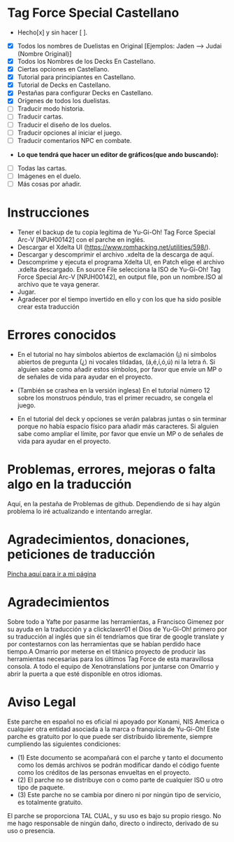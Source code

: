 # Tag Force Special Castellano

* Hecho[x] y sin hacer [ ].
- [x] Todos los nombres de Duelistas en Original [Ejemplos: Jaden --> Judai (Nombre Original)]
- [x] Todos los Nombres de los Decks En Castellano.
- [x] Ciertas opciones en Castellano.
- [x] Tutorial para principiantes en Castellano.
- [x] Tutorial de Decks en Castellano.
- [x] Pestañas para configurar Decks en Castellano.
- [x] Orígenes de todos los duelistas.
- [ ] Traducir modo historia.
- [ ] Traducir cartas.
- [ ] Traducir el diseño de los duelos.
- [ ] Traducir opciones al iniciar el juego.
- [ ] Traducir comentarios NPC en combate.

* **Lo que tendrá que hacer un editor de gráficos(que ando buscando):**
- [ ] Todas las cartas.
- [ ] Imágenes en el duelo.
- [ ] Más cosas por añadir.

# Instrucciones

- Tener el backup de tu copia legítima de Yu-Gi-Oh! Tag Force Special Arc-V [NPJH00142] con el parche en inglés.
- Descargar el Xdelta UI (https://www.romhacking.net/utilities/598/).
- Descargar y descomprimir el archivo .xdelta de  la descarga de aquí.
- Descomprime y ejecuta el programa Xdelta UI, en Patch elige el archivo .xdelta descargado. En source File selecciona la ISO de Yu-Gi-Oh! Tag Force Special Arc-V [NPJH00142], en output file, pon un nombre.ISO al archivo que te vaya generar.
- Jugar.
- Agradecer por el tiempo invertido en ello y con los que ha sido posible crear esta traducción


# Errores conocidos

- En el tutorial no hay símbolos abiertos de exclamación (¡) ni símbolos abiertos de pregunta (¿) ni vocales tildadas, (á,é,í,ó,ú) ni la letra ñ. Si alguien sabe como añadir estos símbolos, por favor que envíe un MP o de señales de vida para ayudar en el proyecto.

- (También se crashea en la versión inglesa) En el tutorial número 12 sobre los monstruos péndulo, tras el primer recuadro, se congela el juego.

- En el tutorial del deck y opciones se verán palabras juntas o sin terminar porque no había espacio físico para añadir más caracteres.
Si alguien sabe como ampliar el límite, por favor que envíe un MP o de señales de vida para ayudar en el proyecto.

# Problemas, errores, mejoras o falta algo en la traducción

Aquí, en la pestaña de Problemas de github. Dependiendo de si hay algún problema lo iré actualizando e intentando arreglar.



# Agradecimientos, donaciones, peticiones de traducción

[Pincha aquí para ir a mi página](http://wirecellar.com/500S) 

# Agradecimientos

Sobre todo a Yafte por pasarme las herramientas, a Francisco Gimenez por su ayuda en la traducción y a clickclaxer01 el Dios de Yu-Gi-Oh! primero por su traducción al inglés que sin él tendríamos que tirar de google translate y por contestarnos con las herramientas que se habían perdido hace tiempo.A Omarrio por meterse en el titánico proyecto de producir las herramientas necesarias para los últimos Tag Force de esta maravillosa consola. A todo el equipo de Xenotranslations por juntarse con Omarrio y abrir la puerta a que esté disponible en otros idiomas.



# Aviso Legal

Este parche en español no es oficial ni apoyado por Konami, NIS America o cualquier otra entidad asociada a la marca o franquicia de Yu-Gi-Oh! Este parche es gratuito por lo que puede ser distribuido libremente, siempre cumpliendo las siguientes condiciones: 
- (1) Este documento se acompañará con el parche y tanto el documento como los demás archivos se podrán modificar dando el código fuente como los créditos de las personas envueltas en el proyecto. 
- (2) El parche no se distribuye con o como parte de cualquier ISO u otro tipo de paquete. 
- (3) Este parche no se cambia por dinero ni por ningún tipo de servicio, es totalmente gratuito.

El parche se proporciona TAL CUAL, y su uso es bajo su propio riesgo. No me hago responsable de ningún daño, directo o indirecto, derivado de su uso o presencia.


